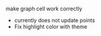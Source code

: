 ﻿
make graph cell work correctly
- currently does not update points
- Fix highlight color with theme
